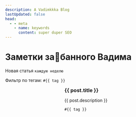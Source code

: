 ```yaml
---
description: A Vadimkkka Blog
lastUpdated: false
head:
  - - meta
    - name: keywords
      content: super duper SEO
---
```


# Заметки за🫠банного Вадима

<script setup>
import { ref, computed } from 'vue'
import { withBase } from 'vitepress'
import { data } from '../../.vitepress/posts.data.ts'
import CountdownTimer from '../../.vitepress/countdown-timer.vue'

const tags = new Set(data.flatMap(post => post.tags))
const selected = ref(new Set())

function onClick(tag) {
  if (selected.value.has(tag)) selected.value.delete(tag)
  else selected.value.add(tag)
}

const filteredPosts = computed(() => {
  if (selected.value.size === 0) return data
  return data.filter(post => post.tags.some(x => selected.value.has(x)))
})
</script>

<p class="info">
  <span>Новая статья <code>каждую неделю</code></span>
  <CountdownTimer />
</p>

<p class="tag-filter">Фильтр по тегам:
  <code
    v-for="tag in tags"
    :key="tag"
    :class="{ selected: selected.has(tag) }"
    @click="onClick(tag)"
  >#{{ tag }}</code>
</p>

<ul class="articles">
  <li v-for="(post, i) in filteredPosts" :key="i">
    <img v-if="post.preview" :src="post.preview" />
    <div>
      <h3><a :href="withBase(post.url)">{{ post.title }}</a></h3>
      <p>{{ post.description }}</p>
      <code v-for="tag in post.tags">#{{ tag }}</code>
    </div>
  </li>
</ul>

<style scoped>
.info {
  display: flex;
  justify-content: space-between;
}

.tag-filter code {
  cursor: pointer;
}

.tag-filter code,
.articles code {
  margin-right: 16px;
}

.tag-filter code.selected {
  border: 1px solid var(--vp-code-color);
}

code {
  user-select: none;
  white-space: nowrap;
}

li {
  list-style: decimal;
}

li h3 {
  margin: unset;
}

@media (min-width: 600px)  {
  li {
    display: grid;
    grid-template-columns: 30% 1fr;
    gap: 24px;
  }
}

@media (max-width: 600px) {
  li img {
    display: none;
  }
}
</style>
